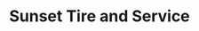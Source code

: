 ---
title: "Sunset Tire and Service"
url: /osage-beach/sunset-tire-and-service/
shop: Autowerkstatt
---
